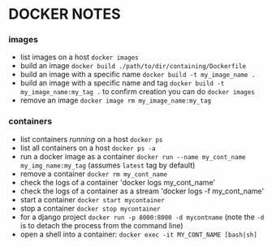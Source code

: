 # DOCKER NOTES


### images
- list images on a host `docker images`
- build an image `docker build ./path/to/dir/containing/Dockerfile`
- build an image with a specific name `docker build -t my_image_name .`
- build an image with a specific name and tag `docker build -t my_image_name:my_tag .` to confirm creation you can do `docker images`
- remove an image `docker image rm my_image_name:my_tag`


### containers
- list containers _running_ on a host `docker ps`
- list all containers on a host `docker ps -a`
- run a docker image as a container `docker run --name my_cont_name my_img_name:my_tag` (assumes `latest` tag by default)
- remove a container `docker rm my_cont_name`
- check the logs of a container 'docker logs my_cont_name'
- check the logs of a container as a stream 'docker logs -f my_cont_name'
- start a container `docker start mycontainer`
- stop a container `docker stop mycontainer`
- for a django project `docker run -p 8000:8000 -d mycontname` (note the `-d` is to detach the process from the command line)
- open a shell into a container: `docker exec -it MY_CONT_NAME [bash|sh]` 


